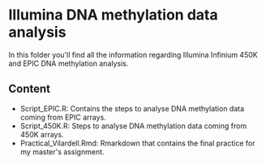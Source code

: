 # Illumina DNA methylation data analysis

In this folder you'll find all the information regarding Illumina Infinium 450K and EPIC DNA methylation analysis.

## Content
- Script_EPIC.R: Contains the steps to analyse DNA methylation data coming from EPIC arrays.
- Script_450K.R: Steps to analyse DNA methylation data coming from 450K arrays.
- Practical_Vilardell.Rmd: Rmarkdown that contains the final practice for my master's assignment.





